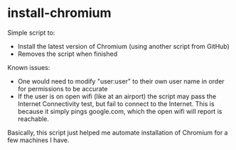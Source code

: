 # install-chromium

Simple script to:

* Install the latest version of Chromium (using another script from GitHub)
* Removes the script when finished

Known issues:

* One would need to modify "user:user" to their own user name in order for permissions to be accurate
* If the user is on open wifi (like at an airport) the script may pass the Internet Connectivity test, but fail to connect to the Internet. This is because it simply pings google.com, which the open wifi will report is reachable.

Basically, this script just helped me automate installation of Chromium for a few machines I have.
